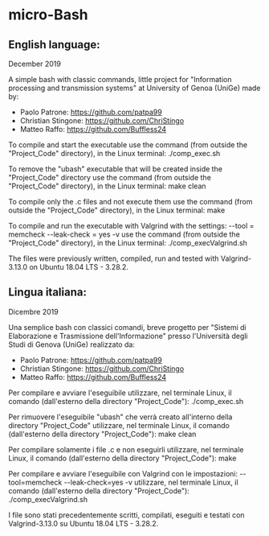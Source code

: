 # micro-Bash

## English language:

December 2019

A simple bash with classic commands, little project for "Information processing and transmission systems" at University of Genoa (UniGe) made by:
 - Paolo Patrone: https://github.com/patpa99
 - Christian Stingone: https://github.com/ChriStingo
 - Matteo Raffo: https://github.com/Buffless24

To compile and start the executable use the command (from outside the "Project_Code" directory), in the Linux terminal: ./comp_exec.sh

To remove the "ubash" executable that will be created inside the "Project_Code" directory use the command (from outside the "Project_Code" directory), in the Linux terminal: make clean

To compile only the .c files and not execute them use the command (from outside the "Project_Code" directory), in the Linux terminal: make

To compile and run the executable with Valgrind with the settings: --tool = memcheck --leak-check = yes -v use the command (from outside the "Project_Code" directory), in the Linux terminal: ./comp_execValgrind.sh

The files were previously written, compiled, run and tested with Valgrind-3.13.0 on Ubuntu 18.04 LTS - 3.28.2.


## Lingua italiana:

Dicembre 2019

Una semplice bash con classici comandi, breve progetto per "Sistemi di Elaborazione e Trasmissione dell'Informazione" presso l'Università degli Studi di Genova (UniGe) realizzato da:
 - Paolo Patrone: https://github.com/patpa99
 - Christian Stingone: https://github.com/ChriStingo
 - Matteo Raffo: https://github.com/Buffless24

Per compilare e avviare l'eseguibile utilizzare, nel terminale Linux, il comando (dall'esterno della directory "Project_Code"): ./comp_exec.sh

Per rimuovere l'eseguibile "ubash" che verrà creato all'interno della directory "Project_Code" utilizzare, nel terminale Linux, il comando (dall'esterno della directory "Project_Code"): make clean

Per compilare solamente i file .c e non eseguirli utilizzare, nel terminale Linux, il comando (dall'esterno della directory "Project_Code"): make

Per compilare e avviare l'eseguibile con Valgrind con le impostazioni: --tool=memcheck --leak-check=yes -v utilizzare, nel terminale Linux, il comando (dall'esterno della directory "Project_Code"): ./comp_execValgrind.sh

I file sono stati precedentemente scritti, compilati, eseguiti e testati con Valgrind-3.13.0 su Ubuntu 18.04 LTS - 3.28.2.
